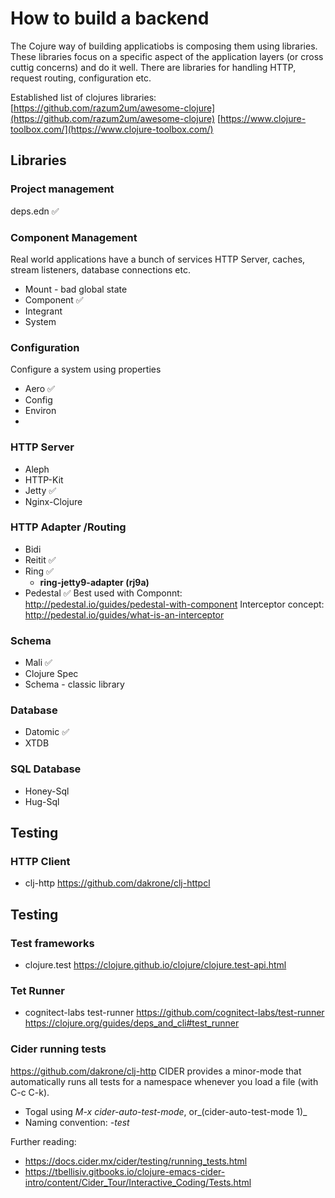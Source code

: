 # How to build a backend
The Cojure way of building applicatiobs is composing them using libraries. These libraries focus on a specific aspect of the application layers (or cross cuttig concerns) and do it well. There are libraries for handling HTTP, request routing, configuration etc. 

Established list of clojures libraries:
[https://github.com/razum2um/awesome-clojure](https://github.com/razum2um/awesome-clojure)
[https://www.clojure-toolbox.com/](https://www.clojure-toolbox.com/)

## Libraries

### Project management

deps.edn ✅

### Component Management

Real world applications have a bunch of services HTTP Server, caches, stream listeners, database connections etc.

- Mount - bad global state
- Component ✅
- Integrant
- System

### Configuration

Configure a system using properties

- Aero ✅
- Config
- Environ
- 

### HTTP Server

- Aleph
- HTTP-Kit
- Jetty ✅
- Nginx-Clojure

### HTTP Adapter /Routing

- Bidi
- Reitit ✅
- Ring ✅
    - **ring-jetty9-adapter (rj9a)**
- Pedestal  ✅
  Best used with Componnt: http://pedestal.io/guides/pedestal-with-component
  Interceptor concept: http://pedestal.io/guides/what-is-an-interceptor

### Schema

- Mali ✅
- Clojure Spec
- Schema - classic library


### Database
- Datomic ✅
- XTDB

### SQL Database
- Honey-Sql
- Hug-Sql

## Testing ##

### HTTP Client
- clj-http 
  https://github.com/dakrone/clj-httpcl

## Testing

### Test frameworks ###
- clojure.test
  https://clojure.github.io/clojure/clojure.test-api.html

### Tet Runner ###
- cognitect-labs test-runner
  https://github.com/cognitect-labs/test-runner
  https://clojure.org/guides/deps_and_cli#test_runner

### Cider running tests
https://github.com/dakrone/clj-http
CIDER provides a minor-mode that automatically runs all tests for a namespace whenever you load a file (with C-c C-k).
- Togal using _M-x cider-auto-test-mode_, or_(cider-auto-test-mode 1)_
- Naming convention: _-test_

Further reading:
- https://docs.cider.mx/cider/testing/running_tests.html
- https://tbellisiv.gitbooks.io/clojure-emacs-cider-intro/content/Cider_Tour/Interactive_Coding/Tests.html

